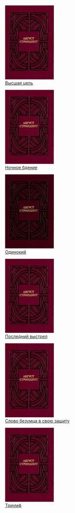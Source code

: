 ![](Высшая%20цель.jpg)  
[Высшая цель](Высшая%20цель)

![](Ночное%20бдение.jpg)  
[Ночное бдение](Ночное%20бдение)

![](Одинокий.jpg)  
[Одинокий](Одинокий)

![](Последний%20выстрел.jpg)  
[Последний выстрел](Последний%20выстрел)

![](Слово%20безумца%20в%20свою%20защиту.jpg)  
[Слово безумца в свою защиту](Слово%20безумца%20в%20свою%20защиту)

![](Триумф.jpg)  
[Триумф](Триумф)
